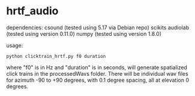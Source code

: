hrtf_audio
==========

dependencies: 
    csound (tested using 5.17 via Debian repo)
    scikits audiolab (tested using version 0.11.0)
    numpy (tested using version 1.8.0)

usage: 
```
python clicktrain_hrtf.py f0 duration
```

where "f0" is in Hz and "duration" is in seconds, will generate spatialized
click trains in the processedWavs folder.  There will be individual wav files
for azimuth -90 to +90 degrees, with 0.1 degree spacing, all at elevation 0
degrees.
